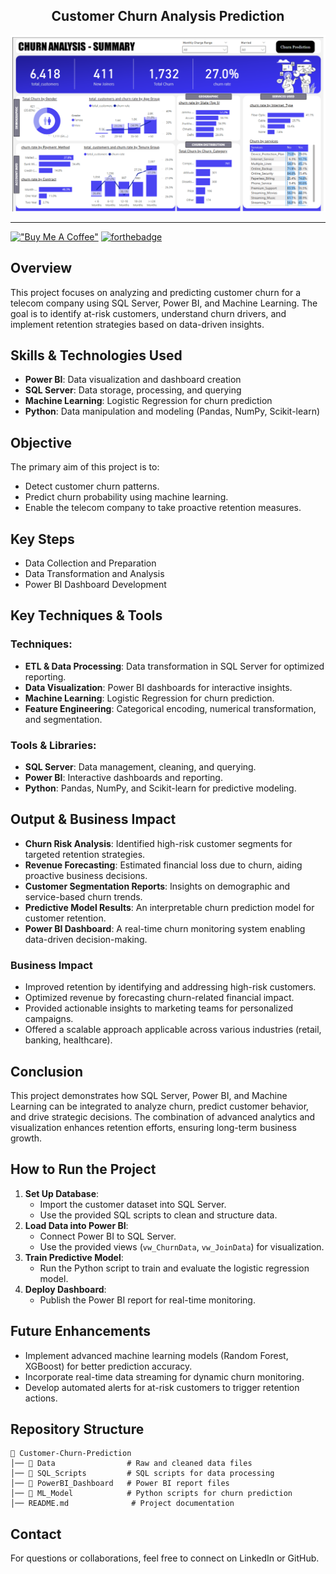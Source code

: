 <h2 align="center">
  Customer Churn Analysis Prediction
</h2>

<div align="center">
  <img alt="Dashboard Preview" src="Overview/img.png" />
</div>

---

[!["Buy Me A Coffee"](https://www.buymeacoffee.com/assets/img/custom_images/orange_img.png)](https://www.buymeacoffee.com/gbraad)
[![forthebadge](https://forthebadge.com/images/badges/built-with-love.svg)](https://forthebadge.com) &nbsp;

## Overview
This project focuses on analyzing and predicting customer churn for a telecom company using SQL Server, Power BI, and Machine Learning. The goal is to identify at-risk customers, understand churn drivers, and implement retention strategies based on data-driven insights.

## Skills & Technologies Used
- **Power BI**: Data visualization and dashboard creation
- **SQL Server**: Data storage, processing, and querying
- **Machine Learning**: Logistic Regression for churn prediction
- **Python**: Data manipulation and modeling (Pandas, NumPy, Scikit-learn)

## Objective
The primary aim of this project is to:
- Detect customer churn patterns.
- Predict churn probability using machine learning.
- Enable the telecom company to take proactive retention measures.

## Key Steps
- Data Collection and Preparation
- Data Transformation and Analysis
- Power BI Dashboard Development

## Key Techniques & Tools
### Techniques:
- **ETL & Data Processing**: Data transformation in SQL Server for optimized reporting.
- **Data Visualization**: Power BI dashboards for interactive insights.
- **Machine Learning**: Logistic Regression for churn prediction.
- **Feature Engineering**: Categorical encoding, numerical transformation, and segmentation.

### Tools & Libraries:
- **SQL Server**: Data management, cleaning, and querying.
- **Power BI**: Interactive dashboards and reporting.
- **Python**: Pandas, NumPy, and Scikit-learn for predictive modeling.

## Output & Business Impact
- **Churn Risk Analysis**: Identified high-risk customer segments for targeted retention strategies.
- **Revenue Forecasting**: Estimated financial loss due to churn, aiding proactive business decisions.
- **Customer Segmentation Reports**: Insights on demographic and service-based churn trends.
- **Predictive Model Results**: An interpretable churn prediction model for customer retention.
- **Power BI Dashboard**: A real-time churn monitoring system enabling data-driven decision-making.

### Business Impact
- Improved retention by identifying and addressing high-risk customers.
- Optimized revenue by forecasting churn-related financial impact.
- Provided actionable insights to marketing teams for personalized campaigns.
- Offered a scalable approach applicable across various industries (retail, banking, healthcare).

## Conclusion
This project demonstrates how SQL Server, Power BI, and Machine Learning can be integrated to analyze churn, predict customer behavior, and drive strategic decisions. The combination of advanced analytics and visualization enhances retention efforts, ensuring long-term business growth.

## How to Run the Project
1. **Set Up Database**:
   - Import the customer dataset into SQL Server.
   - Use the provided SQL scripts to clean and structure data.
2. **Load Data into Power BI**:
   - Connect Power BI to SQL Server.
   - Use the provided views (`vw_ChurnData`, `vw_JoinData`) for visualization.
3. **Train Predictive Model**:
   - Run the Python script to train and evaluate the logistic regression model.
4. **Deploy Dashboard**:
   - Publish the Power BI report for real-time monitoring.

## Future Enhancements
- Implement advanced machine learning models (Random Forest, XGBoost) for better prediction accuracy.
- Incorporate real-time data streaming for dynamic churn monitoring.
- Develop automated alerts for at-risk customers to trigger retention actions.

## Repository Structure
```
📂 Customer-Churn-Prediction
│── 📂 Data                # Raw and cleaned data files
│── 📂 SQL_Scripts         # SQL scripts for data processing
│── 📂 PowerBI_Dashboard   # Power BI report files
│── 📂 ML_Model            # Python scripts for churn prediction
│── README.md              # Project documentation
```

## Contact
For questions or collaborations, feel free to connect on LinkedIn or GitHub.


